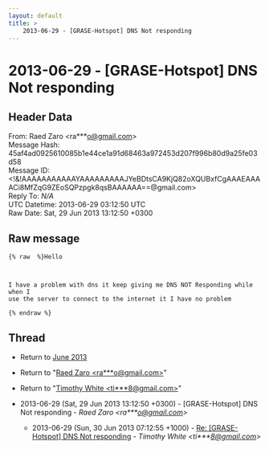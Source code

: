 ```yaml
---
layout: default
title: >
    2013-06-29 - [GRASE-Hotspot] DNS Not responding
---
```


# 2013-06-29 - [GRASE-Hotspot] DNS Not responding

## Header Data

From: Raed Zaro \<ra***o@gmail.com\><br>
Message Hash: 45af4ad0925610085b1e44ce1a91d68463a972453d207f996b80d9a25fe03d58<br>
Message ID: \<!&!AAAAAAAAAAAYAAAAAAAAAJYeBDtsCA9KjQ82oXQUBxfCgAAAEAAAACi8MfZqG9ZEoSQPzpgk8qsBAAAAAA==@gmail.com\><br>
Reply To: _N/A_<br>
UTC Datetime: 2013-06-29 03:12:50 UTC<br>
Raw Date: Sat, 29 Jun 2013 13:12:50 +0300<br>

## Raw message

```
{% raw  %}Hello 

 

I have a problem with dns it keep giving me DNS NOT Responding while when I
use the server to connect to the internet it I have no problem

{% endraw %}
```

## Thread

+ Return to [June 2013](/archive/2013/06)

+ Return to "[Raed Zaro <ra***o<span>@</span>gmail.com>](/authors/ra___o_at_gmail_com)"
+ Return to "[Timothy White <ti***8<span>@</span>gmail.com>](/authors/ti___8_at_gmail_com)"

+ 2013-06-29 (Sat, 29 Jun 2013 13:12:50 +0300) - [GRASE-Hotspot] DNS Not responding - _Raed Zaro \<ra***o@gmail.com\>_
  + 2013-06-29 (Sun, 30 Jun 2013 07:12:55 +1000) - [Re: [GRASE-Hotspot] DNS Not responding](/archive/2013/06/0a40255469800d49d71f4145686766ddb6ca6e632944122d47564a8301021670) - _Timothy White \<ti***8@gmail.com\>_

